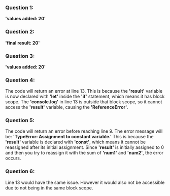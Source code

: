 ### Question 1:
**'values added: 20'**
### Question 2:
**'final result: 20'**
### Question 3:
**'values added: 20'**
### Question 4:
The code will return an error at line 13. This is because the **'result'** variable is now declared with **'let'** inside the **'if'** statement, which means it has block scope. The **'console.log'** in line 13 is outside that block scope, so it cannot access the **'result'** variable, causing the **'ReferenceError'**.
### Question 5:
The code will return an error before reaching line 9. The error message will be: **'TypeError: Assignment to constant variable.'** This is because the **'result'** variable is declared with **'const'**, which means it cannot be reassigned after its initial assignment. Since **'result'** is initially assigned to 0 and then you try to reassign it with the sum of **'num1'** and **'num2'**, the error occurs.
### Question 6:
Line 13 would have the same issue. However it would also not be accessible due to not being in the same block scope.
